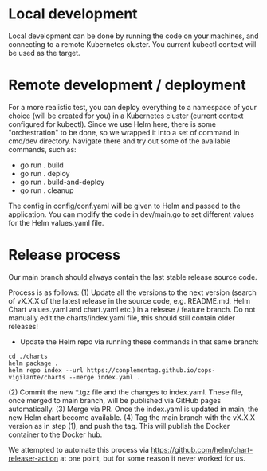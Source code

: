 # Local development 

Local development can be done by running the code on your machines, and connecting to a remote Kubernetes cluster. 
You current kubectl context will be used as the target. 

# Remote development / deployment

For a more realistic test, you can deploy everything to a namespace of your choice (will be created for you) in a 
Kubernetes cluster (current context configured for kubectl). Since we use Helm here, there is some "orchestration" to
be done, so we wrapped it into a set of command in cmd/dev directory. Navigate there and try out some of the available 
commands, such as:
- go run . build
- go run . deploy
- go run . build-and-deploy
- go run . cleanup

The config in config/conf.yaml will be given to Helm and passed to the application. You can modify the code in dev/main.go
to set different values for the Helm values.yaml file. 

# Release process

Our main branch should always contain the last stable release source code.

Process is as follows:
(1) Update all the versions to the next version (search of vX.X.X of the latest release in the source code, e.g. README.md,
Helm Chart values.yaml and chart.yaml etc.) in a release / feature branch. Do not manually edit the charts/index.yaml file, 
this should still contain older releases!
- Update the Helm repo via running these commands in that same branch:

```
cd ./charts
helm package .
helm repo index --url https://conplementag.github.io/cops-vigilante/charts --merge index.yaml .
```

(2) Commit the new *.tgz file and the changes to index.yaml. These file, once merged to main branch, will be published via GitHub pages
automatically.
(3) Merge via PR. Once the index.yaml is updated in main, the new Helm chart become available. 
(4) Tag the main branch with the vX.X.X version as in step (1), and push the tag. This will publish the Docker container to the 
Docker hub.

We attempted to automate this process via https://github.com/helm/chart-releaser-action at one point, but for some reason it 
never worked for us. 